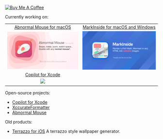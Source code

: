 <a href="https://www.buymeacoffee.com/intitni" target="_blank"><img src="https://cdn.buymeacoffee.com/buttons/v2/default-yellow.png" alt="Buy Me A Coffee" style="height: 60px !important;width: 217px !important;" ></a>

Currently working on:

|||
|:--:|:--:|
|[Abnormal Mouse for macOS](https://abnormalmouse.intii.com)|[MarkInside for macOS and Windows](https://markinside.intii.com)|
|<div><a href="https://abnormalmouse.intii.com"><img src="https://github.com/intitni/AbnormalMouseWebsite/blob/master/image/twitter-card-en.png?raw=true"></a></div>|<div><a href="https://markinside.intii.com"><img src="https://github.com/intitni/MarkInsideWebsite/blob/master/Twitter_Card_EN.png?raw=true"></a></div>|
|[Copilot for Xcode](https://github.com/intitni/CopilotForXcode)||
|<div><a href="https://github.com/intitni/CopilotForXcode"><img src="https://github.com/intitni/intitni/assets/793147/9130db15-74bf-4da0-af0c-e124c71bec59"></a></div>||

Open-source projects:

- [Copilot for Xcode](https://github.com/intitni/CopilotForXcode)
- [XccurateFormatter](https://github.com/intitni/XccurateFormatter)
- [Abnormal Mouse](https://github.com/intitni/AbnormalMouseApp)

Old products: 

- [Terrazzo for iOS](https://apps.apple.com/us/app/terrazzo-wallpaper-generator/id1480321976)
  A terrazzo style wallpaper generator.

